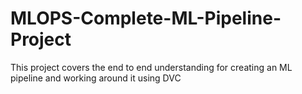 # MLOPS-Complete-ML-Pipeline-Project
This project covers the end to end understanding for creating an ML pipeline and working around it using DVC
